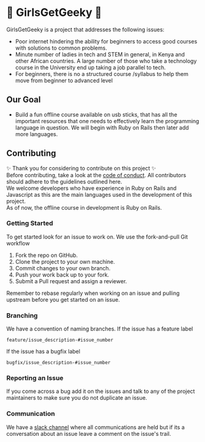 # :ribbon: GirlsGetGeeky :ribbon:
GirlsGetGeeky is a project that addresses the following issues:
- Poor internet  hindering the ability for beginners to access good courses with solutions to common problems.
- Minute number of ladies in tech and STEM in general, in Kenya and other African countries. A large number of those who take a technology course in the University end up taking a job parallel to tech. 
- For beginners, there is no a structured course /syllabus to help them move from beginner to advanced level

## Our Goal
- Build a fun offline course  available on usb sticks, that has all the important resources that one needs to effectively learn the programming language in question. We will begin with Ruby on Rails then later add more languages.

## Contributing
:sparkles: Thank you for considering to contribute on this project :sparkles:  
Before contributing, take a look at the [code of conduct](CODE_OF_CONDUCT.md). All contributors should adhere to the guidelines outlined here.  
We welcome developers who have experience in Ruby on Rails and Javascript as this are the main languages used in the development of this project.  
As of now, the offline course in development is Ruby on Rails.

### Getting Started
To get started look for an issue to work on. We use the fork-and-pull Git workflow

1. Fork the repo on GitHub.
2. Clone the project to your own machine.
3. Commit changes to your own branch.
4. Push your work back up to your fork.
5. Submit a Pull request and assign a reviewer.

Remember to rebase regularly when working on an issue and pulling upstream before you get started on an issue.

### Branching
We have a convention of naming branches. If the issue has a feature label

`feature/issue_description-#issue_number`

If the issue has a bugfix label

`bugfix/issue_description-#issue_number`

### Reporting an Issue
If you come across a bug add it on the issues and talk to any of the project maintainers to make sure you do not duplicate an issue.

### Communication
We have a [slack channel](https://getgeeky.slack.com) where all communications are held but if its a conversation about an issue leave a comment on the issue's trail.  




